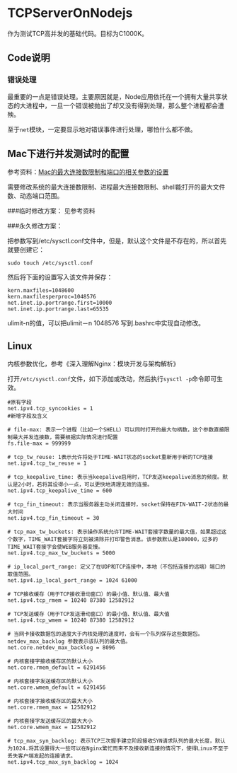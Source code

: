 # TCPServerOnNodejs

作为测试TCP高并发的基础代码。目标为C1000K。

## Code说明
### 错误处理
最重要的一点是错误处理。主要原因就是，Node应用依托在一个拥有大量共享状态的大进程中，一旦一个错误被抛出了却又没有得到处理，那么整个进程都会遭殃。

至于`net`模块，一定要显示地对错误事件进行处理，哪怕什么都不做。

## Mac下进行并发测试时的配置
参考资料：[Mac的最大连接数限制和端口的相关参数的设置](http://tinylee.info/mac-maxfiles-portrange.html)

需要修改系统的最大连接数限制、进程最大连接数限制、shell能打开的最大文件数、动态端口范围。

###临时修改方案：
见参考资料

###永久修改方案：

把参数写到/etc/sysctl.conf文件中，但是，默认这个文件是不存在的，所以首先就要创建它：

```
sudo touch /etc/sysctl.conf
```

然后将下面的设置写入该文件并保存：

```
kern.maxfiles=1048600
kern.maxfilesperproc=1048576
net.inet.ip.portrange.first=10000   
net.inet.ip.portrange.last=65535
```

ulimit-n的值，可以把ulimit－n 1048576 写到.bashrc中实现自动修改。

## Linux
内核参数优化，参考《深入理解Nginx：模块开发与架构解析》

打开`/etc/sysctl.conf`文件，如下添加或改动，然后执行`sysctl -p`命令即可生效。

```
#原有字段
net.ipv4.tcp_syncookies = 1
#新增字段及含义

# file-max: 表示一个进程（比如一个SHELL）可以同时打开的最大句柄数，这个参数直接限制最大并发连接数，需要根据实际情况进行配置
fs.file-max = 999999

# tcp_tw_reuse: 1表示允许将处于TIME-WAIT状态的socket重新用于新的TCP连接
net.ipv4.tcp_tw_reuse = 1

# tcp_keepalive_time: 表示当keepalive启用时，TCP发送keepalive消息的频度。默认是2小时，若将其设得小一点，可以更快地清理无效的连接。
net.ipv4.tcp_keepalive_time = 600

# tcp_fin_timeout: 表示当服务器主动关闭连接时，socket保持在FIN-WAIT-2状态的最大时间
net.ipv4.tcp_fin_timeout = 30

# tcp_max_tw_buckets: 表示操作系统允许TIME-WAIT套接字数量的最大值，如果超过这个数字，TIME_WAIT套接字将立刻被清除并打印警告消息。该参数默认是180000，过多的TIME_WAIT套接字会使WEB服务器变慢。
net.ipv4.tcp_max_tw_buckets = 5000

# ip_local_port_range: 定义了在UDP和TCP连接中，本地（不包括连接的远端）端口的取值范围。
net.ipv4.ip_local_port_range = 1024 61000

# TCP接收缓存（用于TCP接收滑动窗口）的最小值、默认值、最大值
net.ipv4.tcp_rmem = 10240 87380 12582912

# TCP发送缓存（用于TCP发送滑动窗口）的最小值、默认值、最大值
net.ipv4.tcp_wmem = 10240 87380 12582912

# 当网卡接收数据包的速度大于内核处理的速度时，会有一个队列保存这些数据包。netdev_max_backlog 参数表示该队列的最大值。
net.core.netdev_max_backlog = 8096

# 内核套接字接收缓存区的默认大小
net.core.rmem_default = 6291456

# 内核套接字发送缓存区的默认大小
net.core.wmem_default = 6291456

# 内核套接字接收缓存区的最大大小
net.core.rmem_max = 12582912

# 内核套接字发送缓存区的最大大小
net.core.wmem_max = 12582912

# tcp_max_syn_backlog: 表示TCP三次握手建立阶段接收SYN请求队列的最大长度，默认为1024.将其设置得大一些可以在Nginx繁忙而来不及接收新连接的情况下，使得Linux不至于丢失客户端发起的连接请求。
net.ipv4.tcp_max_syn_backlog = 1024
```

